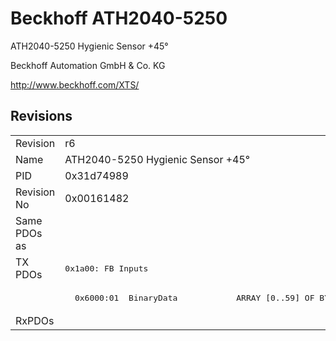 # Beckhoff ATH2040-5250

ATH2040-5250 Hygienic Sensor +45°

Beckhoff Automation GmbH & Co. KG

http://www.beckhoff.com/XTS/

## Revisions
<table>
<tr>
<td>Revision</td>
<td>r6</td>
</tr>
<tr>
<td>Name</td>
<td>ATH2040-5250 Hygienic Sensor +45°</td>
</tr>
<tr>
<td>PID</td>
<td>0x31d74989</td>
</tr>
<tr>
<td>Revision No</td>
<td>0x00161482</td>
</tr>
<tr>
<td>Same PDOs as</td>
<td></td>
</tr>
<tr>
<td rowspan=2 valign=top>TX PDOs</td>
<td><pre>0x1a00: FB Inputs</pre></td>
<td></td>
</tr>
<tr>
<td><pre>  0x6000:01  BinaryData            ARRAY [0..59] OF BYTE</pre></td>
</tr>
<tr>
<td>RxPDOs</td>
<td></td>
</tr>
</table>
